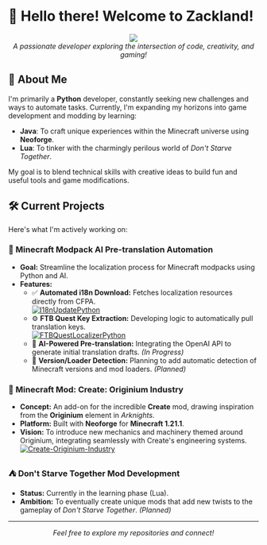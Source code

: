 # 👋 Hello there! Welcome to Zackland!

<p align="center">
  <img src="https://github-readme-stats.vercel.app/api?username=zack-zzq&include_all_commits=true&theme=radical" /><br>
  <em>A passionate developer exploring the intersection of code, creativity, and gaming!</em>
</p>


## 🚀 About Me

I'm primarily a **Python** developer, constantly seeking new challenges and ways to automate tasks. Currently, I'm expanding my horizons into game development and modding by learning:

* **Java**: To craft unique experiences within the Minecraft universe using **Neoforge**.
* **Lua**: To tinker with the charmingly perilous world of *Don't Starve Together*.

My goal is to blend technical skills with creative ideas to build fun and useful tools and game modifications.

## 🛠️ Current Projects

Here's what I'm actively working on:

### 🤖 Minecraft Modpack AI Pre-translation Automation

* **Goal:** Streamline the localization process for Minecraft modpacks using Python and AI.
* **Features:**
    * ✅ **Automated i18n Download:** Fetches localization resources directly from CFPA.  
      [![I18nUpdatePython](https://github-readme-stats.vercel.app/api/pin/?username=zack-zzq&repo=I18nUpdatePython&theme=radical)](https://github.com/zack-zzq/I18nUpdatePython)
    * ⚙️ **FTB Quest Key Extraction:** Developing logic to automatically pull translation keys.  
      [![FTBQuestLocalizerPython](https://github-readme-stats.vercel.app/api/pin/?username=zack-zzq&repo=FTBQuestLocalizerPython&theme=radical)](https://github.com/zack-zzq/FTBQuestLocalizerPython)
    * 🧠 **AI-Powered Pre-translation:** Integrating the OpenAI API to generate initial translation drafts. *(In Progress)*
    * 📅 **Version/Loader Detection:** Planning to add automatic detection of Minecraft versions and mod loaders. *(Planned)*

### 💎 Minecraft Mod: Create: Originium Industry

* **Concept:** An add-on for the incredible **Create** mod, drawing inspiration from the **Originium** element in *Arknights*.
* **Platform:** Built with **Neoforge** for **Minecraft 1.21.1**.
* **Vision:** To introduce new mechanics and machinery themed around Originium, integrating seamlessly with Create's engineering systems.  
  [![Create-Originium-Industry](https://github-readme-stats.vercel.app/api/pin/?username=zack-zzq&repo=Create-Originium-Industry&theme=radical)](https://github.com/zack-zzq/Create-Originium-Industry)

### ⛺ Don't Starve Together Mod Development

* **Status:** Currently in the learning phase (Lua).
* **Ambition:** To eventually create unique mods that add new twists to the gameplay of *Don't Starve Together*. *(Planned)*

---

<p align="center">
  <em>Feel free to explore my repositories and connect!</em>
</p>
